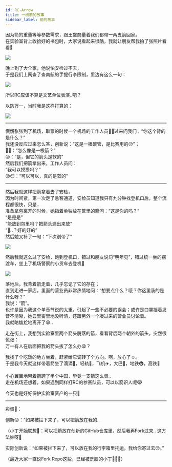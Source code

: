 ```yaml
---
id: RC-Arrow
title: 一根箭的故事
sidebar_label: 箭的故事
---
```


因为箭的重量等等参数需求，跟王崟商量着我们都带一两支箭回家。  
在实验室背上收拾好的书包时，大家说看起来很酷，我就让朋友帮我拍了张照片看看👀

![](https://blog-imgbed-1304305361.cos.ap-guangzhou.myqcloud.com/IMG_3270.png)

晚上到了大全家，他说怕安检过不去，  
于是我们上网查了查南航的手提行李限制，里边有这么一句：

![](https://blog-imgbed-1304305361.cos.ap-guangzhou.myqcloud.com/airport-rule.png)

所以RC应该不算是文艺单位表演..吧？  

以防万一，当时我是这样打算的：

![](https://blog-imgbed-1304305361.cos.ap-guangzhou.myqcloud.com/IMG_0517.png)

***
慌慌张张到了机场，取票的时候一个机场的工作人员👮🏻过来问我们：“你这个背的是什么？”  
我还没反应过来怎么答，创新说：“这是一根碳管，是比赛用的😐”；  
👮🏻：“怎么像是一根箭？”  
😐：“是，但它的箭头是软的”  
然后我们把箭拿出来，工作人员问：  
“我可以摸摸吗？”  
😐😶：“可以可以，真的是软的”  

***

然后我就这样把箭拿着去了安检，  
因为时间紧，第一次走了急客通道，安检员知道我只有九分钟找登机口后，整个流程都很快，只是..  
准备拿包离开的时候，她指着单独放在筐里的箭问：“这是你的吗？”  
“是是是”  
“能放到包里吗？把箭头漏出来放”  
“🤨..？好的好的”  
然后她又补了一句：“下次别带了”  

![](https://blog-imgbed-1304305361.cos.ap-guangzhou.myqcloud.com/IMG_3303.png)

然后我就这么过了安检，跑到登机口，错过和朋友说句“明年见”，错过统一坐的摆渡车，坐上了机场警察的小货车去登机🚙

![](https://blog-imgbed-1304305361.cos.ap-guangzhou.myqcloud.com/IMG_3306.png)

落地后，我背着箭走着，几乎忘记了它的存在；  
直到走进一家店，里面的营业员非常热情地问：“想要点什么？哦？你这里装的是什么呀？”  
我说：“箭”。  
也许是因为我这个单音节说的太重，引起了一些不必要的误会；或许是口罩挡着发音不清晰，她云里雾里地没听清，还跟另外一个凑过来的营业员讨论着。  
我就略尴尬地离开了😪..  

走在街上，我想到实验室里两个箭头脱落的箭，看看背后两个朝外的箭头，突然很慌张：  
万一有人在后面把我的箭头拔了怎么办😧？

我找了个吃饭的地方坐着，赶紧给它调转了个方向。啊，放心了☺️。  
于是我今天就这样带着箭坐了滴滴🚗，轻轨🚉，飞机✈️，大巴🚌，地铁🚇，高铁🚅

小心翼翼地带着箭跨了半个中国，毕竟一支箭这么贵..  
走在机场还想着，如果遇到同样打RC的参赛队员，可以以箭识人呢😹

今天也是好好保护实验室资产的一只🐺

*** 

彩蛋🐣：

创新😐：“如果被拦下来了，可以把箭放在我的..

（小丁开始联想💭：可以把箭放在创新的GitHub仓库里，然后我再Fork过来..
                                    这方法妙呀🤔

实际创新说：“如果被拦下来了，可以放在我的行李箱里托运，我给你寄过去😒。”

（最近大家一直说Fork Repo这些，已经被洗脑的小丁🤷🏻‍♀️）
